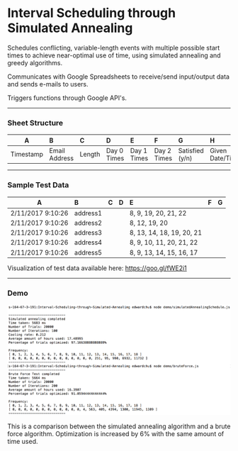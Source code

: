 # Interval Scheduling through Simulated Annealing

Schedules conflicting, variable-length events with multiple possible start times to achieve near-optimal use of time, using simulated annealing and greedy algorithms. 

Communicates with Google Spreadsheets to receive/send input/output data and sends e-mails to users. 

Triggers functions through Google API's.

---
### Sheet Structure
| A          | B              | C     | D          | E           | F           | G             |H              |
|------------|:---------------|:------|:-----------|:------------|:------------|:--------------|:--------------|
| Timestamp  |Email Address   | Length| Day 0 Times| Day 1 Times | Day 2 Times |Satisfied (y/n)|Given Date/Time|  

---
### Sample Test Data

| A                | B              | C  | D  | E                       | F  | G  |
|------------------|:---------------|:---|:---|:------------------------|:---|:---|
| 2/11/2017 9:10:26|address1        |    |    |8, 9, 19, 20, 21, 22     |    |    |
| 2/11/2017 9:10:26|address2        |    |    |8, 12, 19, 20            |    |    |
| 2/11/2017 9:10:26|address3        |    |    |8, 13, 14, 18, 19, 20, 21|    |    |
| 2/11/2017 9:10:26|address4        |    |    |8, 9, 10, 11, 20, 21, 22 |    |    |
| 2/11/2017 9:10:26|address5        |    |    |8, 9, 13, 14, 15, 16, 17 |    |    |

Visualization of test data available here: https://goo.gl/fWE2i1

---
### Demo
![comparison.jpg](/demo/comparison.jpg?raw=true "Comparison between simulated annealing algorithm and a brute force algorithm. Optimization is increased by 6% with the same amount of time used.")

This is a comparison between the simulated annealing algorithm and a brute force algorithm. Optimization is increased by 6% with the same amount of time used.
